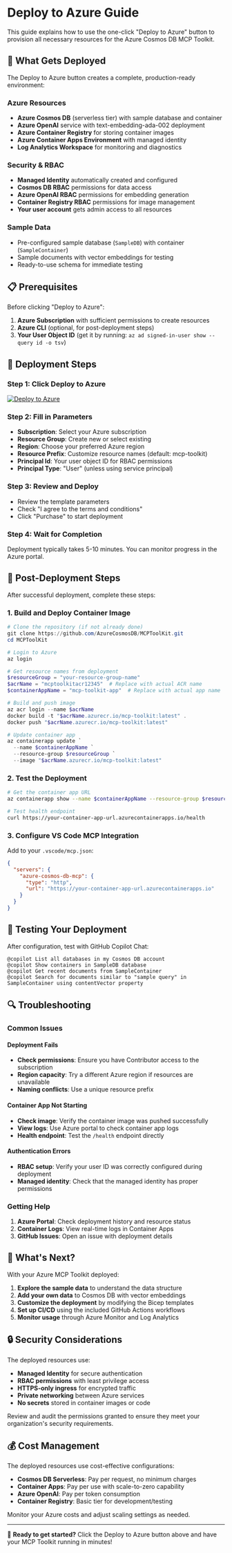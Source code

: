 # Deploy to Azure Guide

This guide explains how to use the one-click "Deploy to Azure" button to provision all necessary resources for the Azure Cosmos DB MCP Toolkit.

## 🚀 What Gets Deployed

The Deploy to Azure button creates a complete, production-ready environment:

### Azure Resources
- **Azure Cosmos DB** (serverless tier) with sample database and container
- **Azure OpenAI** service with text-embedding-ada-002 deployment  
- **Azure Container Registry** for storing container images
- **Azure Container Apps Environment** with managed identity
- **Log Analytics Workspace** for monitoring and diagnostics

### Security & RBAC
- **Managed Identity** automatically created and configured
- **Cosmos DB RBAC** permissions for data access
- **Azure OpenAI RBAC** permissions for embedding generation
- **Container Registry RBAC** permissions for image management
- **Your user account** gets admin access to all resources

### Sample Data
- Pre-configured sample database (`SampleDB`) with container (`SampleContainer`)
- Sample documents with vector embeddings for testing
- Ready-to-use schema for immediate testing

## 📋 Prerequisites

Before clicking "Deploy to Azure":

1. **Azure Subscription** with sufficient permissions to create resources
2. **Azure CLI** (optional, for post-deployment steps)
3. **Your User Object ID** (get it by running: `az ad signed-in-user show --query id -o tsv`)

## 🎯 Deployment Steps

### Step 1: Click Deploy to Azure
[![Deploy to Azure](https://aka.ms/deploytoazurebutton)](https://portal.azure.com/#create/Microsoft.Template/uri/https%3A%2F%2Fraw.githubusercontent.com%2FAzureCosmosDB%2FMCPToolKit%2Fmain%2Finfrastructure%2Fdeploy-all-resources.json)

### Step 2: Fill in Parameters
- **Subscription**: Select your Azure subscription
- **Resource Group**: Create new or select existing
- **Region**: Choose your preferred Azure region
- **Resource Prefix**: Customize resource names (default: mcp-toolkit)
- **Principal Id**: Your user object ID for RBAC permissions
- **Principal Type**: "User" (unless using service principal)

### Step 3: Review and Deploy
- Review the template parameters
- Check "I agree to the terms and conditions"
- Click "Purchase" to start deployment

### Step 4: Wait for Completion
Deployment typically takes 5-10 minutes. You can monitor progress in the Azure portal.

## 🔧 Post-Deployment Steps

After successful deployment, complete these steps:

### 1. Build and Deploy Container Image

```powershell
# Clone the repository (if not already done)
git clone https://github.com/AzureCosmosDB/MCPToolKit.git
cd MCPToolKit

# Login to Azure
az login

# Get resource names from deployment
$resourceGroup = "your-resource-group-name"
$acrName = "mcptoolkitacr12345"  # Replace with actual ACR name
$containerAppName = "mcp-toolkit-app"  # Replace with actual app name

# Build and push image
az acr login --name $acrName
docker build -t "$acrName.azurecr.io/mcp-toolkit:latest" .
docker push "$acrName.azurecr.io/mcp-toolkit:latest"

# Update container app
az containerapp update `
  --name $containerAppName `
  --resource-group $resourceGroup `
  --image "$acrName.azurecr.io/mcp-toolkit:latest"
```

### 2. Test the Deployment

```bash
# Get the container app URL
az containerapp show --name $containerAppName --resource-group $resourceGroup --query "properties.configuration.ingress.fqdn" -o tsv

# Test health endpoint
curl https://your-container-app-url.azurecontainerapps.io/health
```

### 3. Configure VS Code MCP Integration

Add to your `.vscode/mcp.json`:

```json
{
  "servers": {
    "azure-cosmos-db-mcp": {
      "type": "http",
      "url": "https://your-container-app-url.azurecontainerapps.io"
    }
  }
}
```

## 🧪 Testing Your Deployment

After configuration, test with GitHub Copilot Chat:

```
@copilot List all databases in my Cosmos DB account
@copilot Show containers in SampleDB database  
@copilot Get recent documents from SampleContainer
@copilot Search for documents similar to "sample query" in SampleContainer using contentVector property
```

## 🔍 Troubleshooting

### Common Issues

#### Deployment Fails
- **Check permissions**: Ensure you have Contributor access to the subscription
- **Region capacity**: Try a different Azure region if resources are unavailable
- **Naming conflicts**: Use a unique resource prefix

#### Container App Not Starting
- **Check image**: Verify the container image was pushed successfully
- **View logs**: Use Azure portal to check container app logs
- **Health endpoint**: Test the `/health` endpoint directly

#### Authentication Errors
- **RBAC setup**: Verify your user ID was correctly configured during deployment
- **Managed identity**: Check that the managed identity has proper permissions

### Getting Help

1. **Azure Portal**: Check deployment history and resource status
2. **Container Logs**: View real-time logs in Container Apps
3. **GitHub Issues**: Open an issue with deployment details

## 🎉 What's Next?

With your Azure MCP Toolkit deployed:

1. **Explore the sample data** to understand the data structure
2. **Add your own data** to Cosmos DB with vector embeddings
3. **Customize the deployment** by modifying the Bicep templates
4. **Set up CI/CD** using the included GitHub Actions workflows
5. **Monitor usage** through Azure Monitor and Log Analytics

## 🔒 Security Considerations

The deployed resources use:
- **Managed Identity** for secure authentication
- **RBAC permissions** with least privilege access
- **HTTPS-only ingress** for encrypted traffic
- **Private networking** between Azure services
- **No secrets** stored in container images or code

Review and audit the permissions granted to ensure they meet your organization's security requirements.

## 💰 Cost Management

The deployed resources use cost-effective configurations:
- **Cosmos DB Serverless**: Pay per request, no minimum charges
- **Container Apps**: Pay per use with scale-to-zero capability
- **Azure OpenAI**: Pay per token consumption
- **Container Registry**: Basic tier for development/testing

Monitor your Azure costs and adjust scaling settings as needed.

---

🎯 **Ready to get started?** Click the Deploy to Azure button above and have your MCP Toolkit running in minutes!